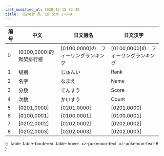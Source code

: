 ```yaml
---
last_modified_at: 2020-12-15 22:48
title: 《宝可梦 黑／白》文本 1-049
---
```

| 编号 | 中文 | 日文假名 | 日文汉字 |
| ---- | ---- | ---- | --- |
| 0 | [0100,0000]的默契排行榜 | [0100,0000]の　フィーリングランキング | [0100,0000]の　フィーリングランキング |
| 1 | 级别 | じゅんい | Rank |
| 2 | 名字 | なまえ | Name |
| 3 | 分数 | てんすう | Score |
| 4 | 次数 | かいすう | Count |
| 5 | [0201,0000] | [0201,0000] | [0201,0000] |
| 6 | [0100,0001] | [0100,0001] | [0100,0001] |
| 7 | [0202,0002] | [0202,0002] | [0202,0002] |
| 8 | [0202,0003] | [0202,0003] | [0202,0003] |
{: .table .table-bordered .table-hover .xz-pokemon-text .xz-pokemon-text-8 }